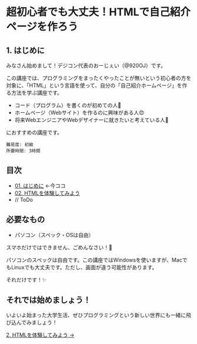 # 超初心者でも大丈夫！HTMLで自己紹介ページを作ろう

## 1. はじめに
みなさん始めまして！デジコン代表のおーじぇい（@920OJ）です。

この講座では、プログラミングをまったくやったことが無いという初心者の方を対象に、「HTML」という言語を使って、自分の「自己紹介ホームページ」を作る方法を学ぶ講座です。

- コード（プログラム）を書くのが初めての人🤔
- ホームページ（Webサイト）を作るのに興味がある人😍
- 将来WebエンジニアやWebデザイナーに就きたいと考えている人😤

におすすめの講座です。

```
難易度: 初級
所要時間: 3時間
```

## 目次
- [01. はじめに](01.md) ←今ココ
- [02. HTMLを体験してみよう](02.md)
- // ToDo

## 必要なもの
- パソコン（スペック・OSは自由）

スマホだけではできません、ごめんなさい！🙇

パソコンのスペックは自由です。この講座ではWindowsを使いますが、MacでもLinuxでも大丈夫です。ただし、画面が違う可能性があります。

それだけです！✨

## それでは始めましょう！

いよいよ始まった大学生活、ぜひプログラミングという新しい世界にも一緒に飛び込んでみましょう！

[2. HTMLを体験してみよう ->](02.md)
